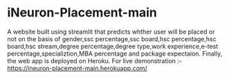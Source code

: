 # iNeuron-Placement-main
A website built using streamlit that predicts whther user will be placed or not on the basis of gender,ssc percentage,ssc board,hsc percentage,hsc board,hsc stream,degree percentage,degree type,work experience,e-test percentage,specializtion,MBA percentage and package expectaion. Finally, the web app is deployed on Heroku. For live demonstration :- https://ineuron-placement-main.herokuapp.com/
